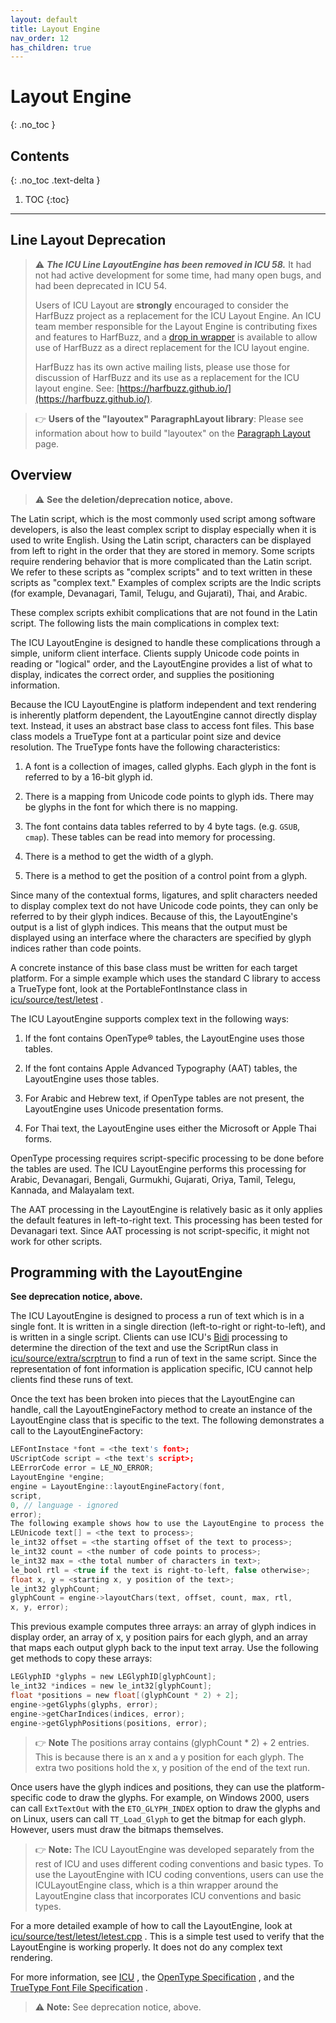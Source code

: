 ```yaml
---
layout: default
title: Layout Engine
nav_order: 12
has_children: true
---
```

<!--
© 2020 and later: Unicode, Inc. and others.
License & terms of use: http://www.unicode.org/copyright.html
-->

# Layout Engine
{: .no_toc }

## Contents
{: .no_toc .text-delta }

1. TOC
{:toc}

---

## Line Layout Deprecation

> :warning: ***The ICU Line LayoutEngine has been removed in ICU 58.***
> It had not had active development for some time, had many open bugs,
> and had been deprecated in ICU 54.
>
> Users of ICU Layout are **strongly** encouraged to consider the HarfBuzz project
> as a replacement for the ICU Layout Engine. An ICU team member responsible for
> the Layout Engine is contributing fixes and features to HarfBuzz, and a 
> [drop in wrapper](https://github.com/harfbuzz/icu-le-hb) is available to allow
> use of HarfBuzz as a direct replacement for the ICU layout engine.
>
> HarfBuzz has its own active mailing lists, please use those for discussion of
> HarfBuzz and its use as a replacement for the ICU layout engine.
> See: [https://harfbuzz.github.io/](https://harfbuzz.github.io/).
> 


> :point_right: **Users of the "layoutex" ParagraphLayout library**: Please see information
about how to build "layoutex" on the [Paragraph Layout](paragraph.md) page.


## Overview

> :warning: **See the deletion/deprecation notice, above.**

The Latin script, which is the most commonly used script among software
developers, is also the least complex script to display especially when it is
used to write English. Using the Latin script, characters can be displayed from
left to right in the order that they are stored in memory. Some scripts require
rendering behavior that is more complicated than the Latin script. We refer to
these scripts as "complex scripts" and to text written in these scripts as
"complex text." Examples of complex scripts are the Indic scripts (for example,
Devanagari, Tamil, Telugu, and Gujarati), Thai, and Arabic.

These complex scripts exhibit complications that are not found in the Latin
script. The following lists the main complications in complex text:

The ICU LayoutEngine is designed to handle these complications through a simple,
uniform client interface. Clients supply Unicode code points in reading or
"logical" order, and the LayoutEngine provides a list of what to display,
indicates the correct order, and supplies the positioning information.

Because the ICU LayoutEngine is platform independent and text rendering is
inherently platform dependent, the LayoutEngine cannot directly display text.
Instead, it uses an abstract base class to access font files. This base class
models a TrueType font at a particular point size and device resolution. The
TrueType fonts have the following characteristics:

1.  A font is a collection of images, called glyphs. Each glyph in the font is
    referred to by a 16-bit glyph id.

2.  There is a mapping from Unicode code points to glyph ids. There may be
    glyphs in the font for which there is no mapping.

3.  The font contains data tables referred to by 4 byte tags. (e.g. `GSUB`,
    `cmap`). These tables can be read into memory for processing.

4.  There is a method to get the width of a glyph.

5.  There is a method to get the position of a control point from a glyph.

Since many of the contextual forms, ligatures, and split characters needed to
display complex text do not have Unicode code points, they can only be referred
to by their glyph indices. Because of this, the LayoutEngine's output is a list
of glyph indices. This means that the output must be displayed using an
interface where the characters are specified by glyph indices rather than code
points.

A concrete instance of this base class must be written for each target platform.
For a simple example which uses the standard C library to access a TrueType
font, look at the PortableFontInstance class in
[icu/source/test/letest](https://github.com/unicode-org/icu/tree/master/icu4c/source/test/letest)
.

The ICU LayoutEngine supports complex text in the following ways:

1.  If the font contains OpenType® tables, the LayoutEngine uses those tables.

2.  If the font contains Apple Advanced Typography (AAT) tables, the
    LayoutEngine uses those tables.

3.  For Arabic and Hebrew text, if OpenType tables are not present, the
    LayoutEngine uses Unicode presentation forms.

4.  For Thai text, the LayoutEngine uses either the Microsoft or Apple Thai
    forms.

OpenType processing requires script-specific processing to be done before the
tables are used. The ICU LayoutEngine performs this processing for Arabic,
Devanagari, Bengali, Gurmukhi, Gujarati, Oriya, Tamil, Telegu, Kannada, and
Malayalam text.

The AAT processing in the LayoutEngine is relatively basic as it only applies
the default features in left-to-right text. This processing has been tested for
Devanagari text. Since AAT processing is not script-specific, it might not work
for other scripts.

## Programming with the LayoutEngine

**See deprecation notice, above.**

The ICU LayoutEngine is designed to process a run of text which is in a single
font. It is written in a single direction (left-to-right or right-to-left), and
is written in a single script. Clients can use ICU's
[Bidi](../transforms/bidi.md) processing to determine the direction of the text
and use the ScriptRun class in
[icu/source/extra/scrptrun](https://github.com/unicode-org/icu/tree/master/icu4c/source/extra/scrptrun)
to find a run of text in the same script. Since the representation of font
information is application specific, ICU cannot help clients find these runs of
text.

Once the text has been broken into pieces that the LayoutEngine can handle, call
the LayoutEngineFactory method to create an instance of the LayoutEngine class
that is specific to the text. The following demonstrates a call to the
LayoutEngineFactory:

```c
LEFontInstace *font = <the text's font>;
UScriptCode script = <the text's script>;
LEErrorCode error = LE_NO_ERROR;
LayoutEngine *engine;
engine = LayoutEngine::layoutEngineFactory(font,
script,
0, // language - ignored
error);
The following example shows how to use the LayoutEngine to process the text:
LEUnicode text[] = <the text to process>;
le_int32 offset = <the starting offset of the text to process>;
le_int32 count = <the number of code points to process>;
le_int32 max = <the total number of characters in text>;
le_bool rtl = <true if the text is right-to-left, false otherwise>;
float x, y = <starting x, y position of the text>;
le_int32 glyphCount;
glyphCount = engine->layoutChars(text, offset, count, max, rtl,
x, y, error);
```

This previous example computes three arrays: an array of glyph indices in
display order, an array of x, y position pairs for each glyph, and an array that
maps each output glyph back to the input text array. Use the following get
methods to copy these arrays:

```c
LEGlyphID *glyphs = new LEGlyphID[glyphCount];
le_int32 *indices = new le_int32[glyphCount];
float *positions = new float[(glyphCount * 2) + 2];
engine->getGlyphs(glyphs, error);
engine->getCharIndices(indices, error);
engine->getGlyphPositions(positions, error);
```

> :point_right: **Note** The positions array contains (glyphCount * 2) + 2 entries. This is because
> there is an x and a y position for each glyph. The extra two positions hold the
> x, y position of the end of the text run.

Once users have the glyph indices and positions, they can use the
platform-specific code to draw the glyphs. For example, on Windows 2000, users
can call `ExtTextOut` with the `ETO_GLYPH_INDEX` option to draw the glyphs and on
Linux, users can call `TT_Load_Glyph` to get the bitmap for each glyph. However,
users must draw the bitmaps themselves.

> :point_right: **Note:** The ICU LayoutEngine was developed separately from the rest of ICU and uses
> different coding conventions and basic types. To use the LayoutEngine with ICU
> coding conventions, users can use the ICULayoutEngine class, which is a thin
> wrapper around the LayoutEngine class that incorporates ICU conventions and
> basic types.

For a more detailed example of how to call the LayoutEngine, look at
[icu/source/test/letest/letest.cpp](https://github.com/unicode-org/icu/tree/master/icu4c/source/test/letest/letest.cpp)
. This is a simple test used to verify that the LayoutEngine is working
properly. It does not do any complex text rendering.

For more information, see [ICU](http://icu-project.org/) , the [OpenType
Specification](http://www.microsoft.com/typography/tt/tt.htm) , and the
[TrueType Font File
Specification](http://developer.apple.com/fonts/TTRefMan/RM06/Chap6.html) .

> :warning: **Note:** See deprecation notice, above.
